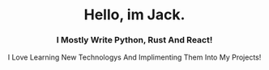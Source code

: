 <h1 align="center">Hello, im Jack.</h1>
<h3 align="center">I Mostly Write Python, Rust And React!</h3>
<p align="center">I Love Learning New Technologys And Implimenting Them Into My Projects!</p>
